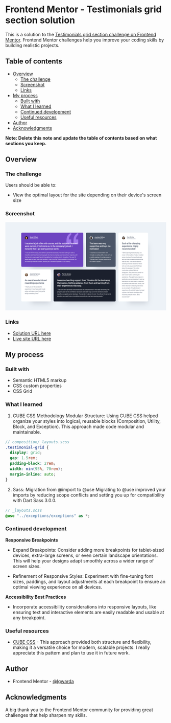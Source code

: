 # Frontend Mentor - Testimonials grid section solution

This is a solution to the [Testimonials grid section challenge on Frontend Mentor](https://www.frontendmentor.io/challenges/testimonials-grid-section-Nnw6J7Un7). Frontend Mentor challenges help you improve your coding skills by building realistic projects.

## Table of contents

- [Overview](#overview)
  - [The challenge](#the-challenge)
  - [Screenshot](#screenshot)
  - [Links](#links)
- [My process](#my-process)
  - [Built with](#built-with)
  - [What I learned](#what-i-learned)
  - [Continued development](#continued-development)
  - [Useful resources](#useful-resources)
- [Author](#author)
- [Acknowledgments](#acknowledgments)

**Note: Delete this note and update the table of contents based on what sections you keep.**

## Overview

### The challenge

Users should be able to:

- View the optimal layout for the site depending on their device's screen size

### Screenshot

![](./screenshot.png)

### Links

- [Solution URL here](https://github.com/lgwarda/testimonials-grid-section.git)
- [Live site URL here](https://lgwarda.github.io/testimonials-grid-section/)

## My process

### Built with

- Semantic HTML5 markup
- CSS custom properties
- CSS Grid

### What I learned

1. CUBE CSS Methodology
   Modular Structure: Using CUBE CSS helped organize your styles into logical, reusable blocks (Composition, Utility, Block, and Exception). This approach made code modular and maintainable.

```scss
// composition/_layouts.scss
.testimonial-grid {
  display: grid;
  gap: 1.5rem;
  padding-block: 2rem;
  width: min(95%, 70rem);
  margin-inline: auto;
}
```

2. Sass: Migration from @import to @use
   Migrating to @use improved your imports by reducing scope conflicts and setting you up for compatibility with Dart Sass 3.0.0.

```scss
// _layouts.scss
@use "../exceptions/exceptions" as *;
```

### Continued development

**Responsive Breakpoints**

- Expand Breakpoints: Consider adding more breakpoints for tablet-sized devices, extra-large screens, or even certain landscape orientations. This will help your designs adapt smoothly across a wider range of screen sizes.

- Refinement of Responsive Styles: Experiment with fine-tuning font sizes, paddings, and layout adjustments at each breakpoint to ensure an optimal viewing experience on all devices.

**Accessibility Best Practices**

- Incorporate accessibility considerations into responsive layouts, like ensuring text and interactive elements are easily readable and usable at any breakpoint.

### Useful resources

- [CUBE CSS](https://cube.fyi/) - This approach provided both structure and flexibility, making it a versatile choice for modern, scalable projects. I really appreciate this pattern and plan to use it in future work.

## Author

- Frontend Mentor - [@lgwarda](https://www.frontendmentor.io/profile/lgwarda)

## Acknowledgments

A big thank you to the Frontend Mentor community for providing great challenges that help sharpen my skills.
